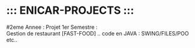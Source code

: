# ::: ENICAR-PROJECTS :::                                                                       
#2eme Annee :
Projet 1er Semestre  : <br/> Gestion de restaurant [FAST-FOOD] ..   code en JAVA : SWING/FILES/POO etc..
